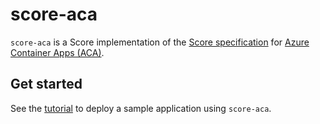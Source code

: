 # score-aca

`score-aca` is a Score implementation of the [Score specification](https://github.com/score-spec/spec) for [Azure Container Apps (ACA)](https://azure.microsoft.com/products/container-apps).

## Get started

See the [tutorial](docs/tutorial.md) to deploy a sample application using `score-aca`.
